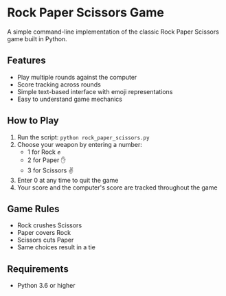 # Rock Paper Scissors Game

A simple command-line implementation of the classic Rock Paper Scissors game built in Python.

## Features

- Play multiple rounds against the computer
- Score tracking across rounds
- Simple text-based interface with emoji representations
- Easy to understand game mechanics

## How to Play

1. Run the script: `python rock_paper_scissors.py`
2. Choose your weapon by entering a number:
   - 1 for Rock ✊
   - 2 for Paper ✋
   - 3 for Scissors ✌️
3. Enter 0 at any time to quit the game
4. Your score and the computer's score are tracked throughout the game

## Game Rules

- Rock crushes Scissors
- Paper covers Rock
- Scissors cuts Paper
- Same choices result in a tie

## Requirements

- Python 3.6 or higher
